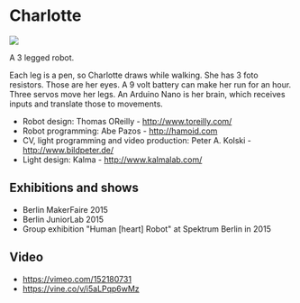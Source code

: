# Charlotte

![](http://static1.squarespace.com/static/5418c802e4b04f685d6d9f0f/t/56a4e070a976afaceba09495/1453645952157/?format=1500w)

A 3 legged robot.

Each leg is a pen, so Charlotte draws while walking.
She has 3 foto resistors. Those are her eyes.
A 9 volt battery can make her run for an hour.
Three servos move her legs.
An Arduino Nano is her brain, which receives inputs and translate those to movements.

* Robot design: Thomas OReilly - http://www.toreilly.com/
* Robot programming: Abe Pazos - http://hamoid.com
* CV, light programming and video production: Peter A. Kolski - http://www.bildpeter.de/
* Light design: Kalma - http://www.kalmalab.com/

## Exhibitions and shows

* Berlin MakerFaire 2015
* Berlin JuniorLab 2015
* Group exhibition "Human [heart] Robot" at Spektrum Berlin in 2015

## Video

* https://vimeo.com/152180731
* https://vine.co/v/i5aLPqp6wMz
